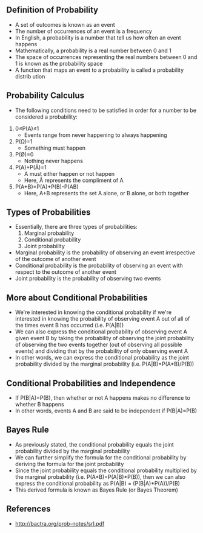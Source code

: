 ## Definition of Probability
- A set of outcomes is known as an event
- The number of occurrences of an event is a frequency
- In English, a probability is a number that tell us how often an event happens
- Mathematically, a probability is a real number between 0 and 1
- The space of occurrences representing the real numbers between 0 and 1 is known as the probability space
- A function that maps an event to a probability is called a probability distrib
ution

## Probability Calculus
- The following conditions need to be satisfied in order for a number to be considered a probability:
1. 0≤P(A)≤1
	- Events range from never happening to always happening
2. P(Ω)=1
	- Something must happen
3. P(Ø)=0
	- Nothing never happens
4. P(A)+P(Ā)=1
	- A must either happen or not happen
	- Here, Ā represents the compliment of A
5. P(A+B)=P(A)+P(B)-P(AB)
	- Here, A+B represents the set A alone, or B alone, or both together

## Types of Probabilities
- Essentially, there are three types of probabilities:
	1. Marginal probability
	2. Conditional probability
	3. Joint probability
- Marginal probability is the probability of observing an event irrespective of the outcome of another event
- Conditional probability is the probability of observing an event with respect to the outcome of another event
- Joint probability is the probability of observing two events

## More about Conditional Probabilities
- We're interested in knowing the conditional probability if we're interested in knowing the probability of observing event A out of all of the times event B has occurred (i.e. P(A|B))
- We can also express the conditional probability of observing event A given event B by taking the probability of observing the joint probability of observing the two events together (out of observing all possible events) and dividing that by the probability of only observing event A
- In other words, we can express the conditional probability as the joint probability divided by the marginal probability (i.e. P(A|B)=P(A*B)/P(B))

## Conditional Probabilities and Independence
- If P(B|A)=P(B), then whether or not A happens makes no difference to whether B happens
- In other words, events A and B are said to be independent if P(B|A)=P(B)

## Bayes Rule
- As previously stated, the conditional probability equals the joint probability divided by the marginal probability
- We can further simplify the formula for the conditional probability by deriving the formula for the joint probability
- Since the joint probability equals the conditional probability multiplied by the marginal probability (i.e. P(A*B)=P(A|B)*P(B)), then we can also express the conditional probability as P(A|B) = (P(B|A)*P(A))/P(B)
- This derived formula is known as Bayes Rule (or Bayes Theorem)

## References
- http://bactra.org/prob-notes/srl.pdf
